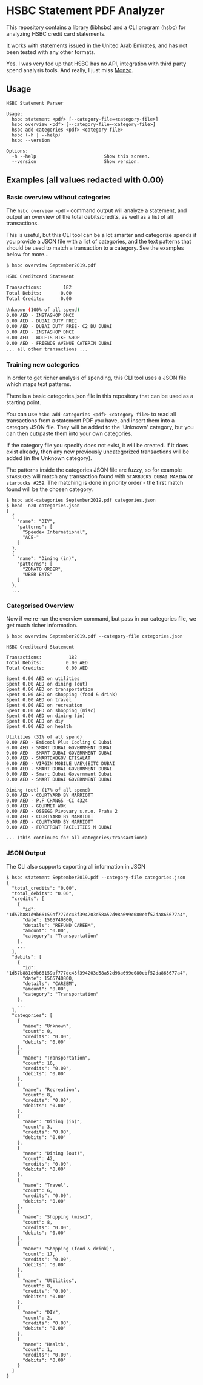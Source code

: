 # HSBC Statement PDF Analyzer

This repository contains a library (libhsbc) and a CLI program (hsbc) for analyzing HSBC credit card statements.

It works with statements issued in the United Arab Emirates, and has not been tested with any other formats.

Yes. I was very fed up that HSBC has no API, integration with third party spend analysis tools. And really, I just miss [Monzo](https://monzo.com). 

## Usage 

```
HSBC Statement Parser

Usage:
  hsbc statement <pdf> [--category-file=<category-file>]
  hsbc overview <pdf> [--category-file=<category-file>]
  hsbc add-categories <pdf> <category-file>
  hsbc (-h | --help)
  hsbc --version

Options:
  -h --help                         Show this screen.
  --version                         Show version.
```

## Examples (all values redacted with 0.00)

### Basic overview without categories

The `hsbc overview <pdf>` command output will analyze a statement, and output an overview of the total debits/credits, as well as a list of all transactions. 

This is useful, but this CLI tool can be a lot smarter and categorize spends if you provide a JSON file with a list of categories, and the text patterns that should be used to match a transaction to a category. See the examples below for more...

```sh
$ hsbc overview September2019.pdf 

HSBC Creditcard Statement

Transactions:        182
Total Debits:       0.00
Total Credits:      0.00

Unknown (100% of all spend)
0.00 AED - INSTASHOP DMCC
0.00 AED - DUBAI DUTY FREE
0.00 AED - DUBAI DUTY FREE- C2 DU DUBAI
0.00 AED - INSTASHOP DMCC
0.00 AED - WOLFIS BIKE SHOP
0.00 AED - FRIENDS AVENUE CATERIN DUBAI
... all other transactions ...
```

### Training new categories

In order to get richer analysis of spending, this CLI tool uses a JSON file which maps text patterns.

There is a basic categories.json file in this repository that can be used as a starting point. 

You can use `hsbc add-categories <pdf> <category-file>` to read all transactions from a statement PDF you have, and insert them into a category JSON file. They will be added to the 'Unknown' category, but you can then cut/paste them into your own categories.

If the category file you specify does not exist, it will be created.
If it does exist already, then any new previously uncategorized transactions will be added (in the Unknown category).

The patterns inside the categories JSON file are fuzzy, so for example `STARBUCKS` will match any transaction found with `STARBUCKS DUBAI MARINA` or `starbucks #259`. The matching is done in priority order - the first match found will be the chosen category.

```
$ hsbc add-categories September2019.pdf categories.json
$ head -n20 categories.json
[
  {
    "name": "DIY",
    "patterns": [
      "Speedex International",
      "ACE-"
    ]
  },
  {
    "name": "Dining (in)",
    "patterns": [
      "ZOMATO ORDER",
      "UBER EATS"
    ]
  },
  ...
```

### Categorised Overview

Now if we re-run the overview command, but pass in our categories file, we get much richer information.

```
$ hsbc overview September2019.pdf --category-file categories.json

HSBC Creditcard Statement

Transactions:          182
Total Debits:         0.00 AED
Total Credits:        0.00 AED

Spent 0.00 AED on utilities
Spent 0.00 AED on dining (out)
Spent 0.00 AED on transportation
Spent 0.00 AED on shopping (food & drink)
Spent 0.00 AED on travel
Spent 0.00 AED on recreation
Spent 0.00 AED on shopping (misc)
Spent 0.00 AED on dining (in)
Spent 0.00 AED on diy
Spent 0.00 AED on health

Utilities (31% of all spend)
0.00 AED - Emicool Plus Cooling C Dubai
0.00 AED - SMART DUBAI GOVERNMENT DUBAI
0.00 AED - SMART DUBAI GOVERNMENT DUBAI
0.00 AED - SMARTDXBGOV ETISALAT
0.00 AED - VIRGIN MOBILE UAE\(EITC DUBAI
0.00 AED - SMART DUBAI GOVERNMENT DUBAI
0.00 AED - Smart Dubai Government Dubai
0.00 AED - SMART DUBAI GOVERNMENT DUBAI

Dining (out) (17% of all spend)
0.00 AED - COURTYARD BY MARRIOTT
0.00 AED - P.F CHANGS -CC 4324
0.00 AED - GOURMET WOK
0.00 AED - OSSEGG Pivovary s.r.o. Praha 2
0.00 AED - COURTYARD BY MARRIOTT
0.00 AED - COURTYARD BY MARRIOTT
0.00 AED - FOREFRONT FACILITIES M DUBAI

... (this continues for all categories/transactions)
```

### JSON Output

The CLI also supports exporting all information in JSON

```
$ hsbc statement September2019.pdf --category-file categories.json
{
  "total_credits": "0.00",
  "total_debits": "0.00",
  "credits": [
    {
      "id": "1d57b881d9b66159af777dc43f394203d58a52d98a699c080ebf52da865677a4",
      "date": 1565740800,
      "details": "REFUND CAREEM",
      "amount": "0.00",
      "category": "Transportation"
    },
    ...
  ],
  "debits": [
    {
      "id": "1d57b881d9b66159af777dc43f394203d58a52d98a699c080ebf52da865677a4",
      "date": 1565740800,
      "details": "CAREEM",
      "amount": "0.00",
      "category": "Transportation"
    },
    ...
  ],
  "categories": [
    {
      "name": "Unknown",
      "count": 0,
      "credits": "0.00",
      "debits": "0.00"
    },
    {
      "name": "Transportation",
      "count": 16,
      "credits": "0.00",
      "debits": "0.00"
    },
    {
      "name": "Recreation",
      "count": 8,
      "credits": "0.00",
      "debits": "0.00"
    },
    {
      "name": "Dining (in)",
      "count": 3,
      "credits": "0.00",
      "debits": "0.00"
    },
    {
      "name": "Dining (out)",
      "count": 42,
      "credits": "0.00",
      "debits": "0.00"
    },
    {
      "name": "Travel",
      "count": 6,
      "credits": "0.00",
      "debits": "0.00"
    },
    {
      "name": "Shopping (misc)",
      "count": 8,
      "credits": "0.00",
      "debits": "0.00"
    },
    {
      "name": "Shopping (food & drink)",
      "count": 17,
      "credits": "0.00",
      "debits": "0.00"
    },
    {
      "name": "Utilities",
      "count": 8,
      "credits": "0.00",
      "debits": "0.00"
    },
    {
      "name": "DIY",
      "count": 2,
      "credits": "0.00",
      "debits": "0.00"
    },
    {
      "name": "Health",
      "count": 1,
      "credits": "0.00",
      "debits": "0.00"
    }
  ]
}
```